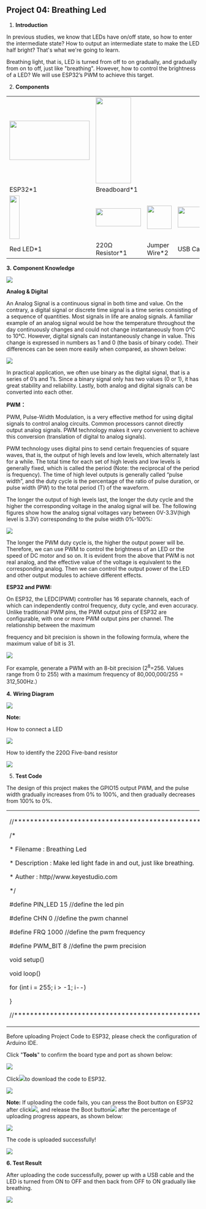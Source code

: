 ## Project 04: Breathing Led

1.  **Introduction**

In previous studies, we know that LEDs have on/off state, so how to
enter the intermediate state? How to output an intermediate state to
make the LED half bright? That's what we're going to learn.

Breathing light, that is, LED is turned from off to on gradually, and
gradually from on to off, just like "breathing". However, how to control
the brightness of a LED? We will use ESP32’s PWM to achieve this target.

2.  **Components**

<table>
<tbody>
<tr class="odd">
<td><img src="https://raw.githubusercontent.com/keyestudio/KS5012-Keyestudio-ESP32-Learning-Kit-Basic-Edition-Arduino/master/media/56053f7126905c6def63919c661d5c0a.jpeg" style="width:2.17847in;height:1.0625in" /></td>
<td><img src="https://raw.githubusercontent.com/keyestudio/KS5012-Keyestudio-ESP32-Learning-Kit-Basic-Edition-Arduino/master/media/e380dd26e4825be9a768973802a55fe6.png" style="width:0.95208in;height:2.33472in" /></td>
<td></td>
<td></td>
</tr>
<tr class="even">
<td>ESP32*1</td>
<td>Breadboard*1</td>
<td></td>
<td></td>
</tr>
<tr class="odd">
<td><img src="https://raw.githubusercontent.com/keyestudio/KS5012-Keyestudio-ESP32-Learning-Kit-Basic-Edition-Arduino/master/media/7eb361d680dfa351f07f8527aeb37abd.png" style="width:0.275in;height:1.17361in" /></td>
<td><img src="https://raw.githubusercontent.com/keyestudio/KS5012-Keyestudio-ESP32-Learning-Kit-Basic-Edition-Arduino/master/media/098a2730d0b0a2a4b2079e0fc87fd38b.png" style="width:1.22639in;height:0.49236in" /></td>
<td><img src="https://raw.githubusercontent.com/keyestudio/KS5012-Keyestudio-ESP32-Learning-Kit-Basic-Edition-Arduino/master/media/c801a7baee258ff7f5f28ac6e9a7097b.png" style="width:0.66736in;height:0.64097in" /></td>
<td><img src="https://raw.githubusercontent.com/keyestudio/KS5012-Keyestudio-ESP32-Learning-Kit-Basic-Edition-Arduino/master/media/7dcbd02995be3c142b2f97df7f7c03ce.png" style="width:1.05903in;height:0.56667in" /></td>
</tr>
<tr class="even">
<td>Red LED*1</td>
<td>220Ω Resistor*1</td>
<td>Jumper Wire*2</td>
<td>USB Cable*1</td>
</tr>
</tbody>
</table>

**3.** **Component Knowledge**

![](/media/6549bdbfd4e7b6b2b341012105d655e8.png)

**Analog & Digital**

An Analog Signal is a continuous signal in both time and value. On the
contrary, a digital signal or discrete time signal is a time series
consisting of a sequence of quantities. Most signals in life are analog
signals. A familiar example of an analog signal would be how the
temperature throughout the day continuously changes and could not change
instantaneously from 0℃ to 10℃. However, digital signals can
instantaneously change in value. This change is expressed in numbers as
1 and 0 (the basis of binary code). Their differences can be seen more
easily when compared, as shown below:

![](/media/4bdf6127e563b453a1fd8953b4ebb277.png)

In practical application, we often use binary as the digital signal,
that is a series of 0’s and 1’s. Since a binary signal only has two
values (0 or 1), it has great stability and reliability. Lastly, both
analog and digital signals can be converted into each other.

**PWM：**

PWM, Pulse-Width Modulation, is a very effective method for using
digital signals to control analog circuits. Common processors cannot
directly output analog signals. PWM technology makes it very convenient
to achieve this conversion (translation of digital to analog signals).

PWM technology uses digital pins to send certain frequencies of square
waves, that is, the output of high levels and low levels, which
alternately last for a while. The total time for each set of high levels
and low levels is generally fixed, which is called the period (Note: the
reciprocal of the period is frequency). The time of high level outputs
is generally called “pulse width”, and the duty cycle is the percentage
of the ratio of pulse duration, or pulse width (PW) to the total period
(T) of the waveform.

The longer the output of high levels last, the longer the duty cycle and
the higher the corresponding voltage in the analog signal will be. The
following figures show how the analog signal voltages vary between
0V-3.3V(high level is 3.3V) corresponding to the pulse width 0%-100%:

![](/media/a439e1bd8a4578b43b7188c821d58594.jpeg)

The longer the PWM duty cycle is, the higher the output power will be.
Therefore, we can use PWM to control the brightness of an LED or the
speed of DC motor and so on. It is evident from the above that PWM is
not real analog, and the effective value of the voltage is equivalent to
the corresponding analog. Then we can control the output power of the
LED and other output modules to achieve different effects.

**ESP32 and PWM:**

On ESP32, the LEDC(PWM) controller has 16 separate channels, each of
which can independently control frequency, duty cycle, and even
accuracy. Unlike traditional PWM pins, the PWM output pins of ESP32 are
configurable, with one or more PWM output pins per channel. The
relationship between the maximum

frequency and bit precision is shown in the following formula, where the
maximum value of bit is 31.

![](/media/f79af745d3c726ee5ca07932d2ca6d5e.png)

For example, generate a PWM with an 8-bit precision (2<sup>8</sup>=256.
Values range from 0 to 255) with a maximum frequency of 80,000,000/255 =
312,500Hz.）

**4.** **Wiring Diagram**

![](/media/0735997593c8858ad6441d8e9867206f.png)

**Note:**

How to connect a LED

![](/media/42ff6f405dfa128593827de5aa03e94b.png)

How to identify the 220Ω Five-band resistor

![](/media/55c0199544e9819328f6d5778f10d7d0.png)

5.  **Test Code**

The design of this project makes the GPIO15 output PWM, and the pulse
width gradually increases from 0% to 100%, and then gradually decreases
from 100% to 0%.

<table>
<tbody>
<tr class="odd">
<td><p>//*******************************************************************************</p>
<p>/*</p>
<p>* Filename : Breathing Led</p>
<p>* Description : Make led light fade in and out, just like breathing.</p>
<p>* Auther : http//www.keyestudio.com</p>
<p>*/</p>
<p>#define PIN_LED 15 //define the led pin</p>
<p>#define CHN 0 //define the pwm channel</p>
<p>#define FRQ 1000 //define the pwm frequency</p>
<p>#define PWM_BIT 8 //define the pwm precision</p>
<p>void setup() </p>
<p>void loop() </p>
<p>for (int i = 255; i &gt; -1; i--) </p>
<p>}</p>
<p>//*******************************************************************************</p></td>
</tr>
</tbody>
</table>

Before uploading Project Code to ESP32, please check the configuration
of Arduino IDE.

Click "**Tools**" to confirm the board type and port as shown below:

![](/media/ab8788f7c86b4103f086dc848618fadc.png)

Click![](/media/b0d41283bf5ae66d2d5ab45db15331ba.png)to download the code to ESP32.

![](/media/a5502f90a619fb10a29492d47b8baec3.png)

**Note:** If uploading the code fails, you can press the Boot button on
ESP32 after click![](/media/d09c4a31563f04a42d451e7bc1a5fb8a.png), and release the Boot
button![](/media/dc77bfcf5851c8f43aab6cbe7cec7920.png) after the percentage of uploading progress
appears, as shown below:

![](/media/157ee2e7687559d9812d24edec758150.png)

The code is uploaded successfully\!

![](/media/96dba75dae8bbd81495ed3dd88b179a4.png)

**6. Test Result**

After uploading the code successfully, power up with a USB cable and the
LED is turned from ON to OFF and then back from OFF to ON gradually like
breathing.

![](/media/3673c95868f245ee28365de8e51d2ced.png)
